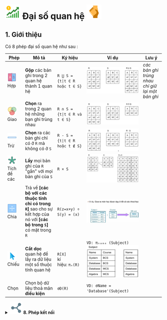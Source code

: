 # ![icons8-total_sales.png](https://raw.githubusercontent.com/Zenfection/Image/master/2021/03/21-11-47-45-icons8-total_sales.png) Đại số quan hệ ![icons8-connectivity_and_help.png](https://raw.githubusercontent.com/Zenfection/Image/master/2021/03/21-11-47-29-icons8-connectivity_and_help.png)

## 1. Giới thiệu

Có 8 phép đại số quan hệ như sau : 

| Phép                                                                                                                                 | Mô tả                                                                                                                                | Ký hiệu                         | Ví dụ                                                                                                                                                                                                                                                                                    | Lưu ý                                            |
| ------------------------------------------------------------------------------------------------------------------------------------ | ------------------------------------------------------------------------------------------------------------------------------------ | ------------------------------- | ---------------------------------------------------------------------------------------------------------------------------------------------------------------------------------------------------------------------------------------------------------------------------------------- | ------------------------------------------------ |
| <img src="https://raw.githubusercontent.com/Zenfection/Image/master/2021/03/17-20-25-53-icons8-compare.png" width="30">Hợp           | **Gộp** các bản ghi trong 2 quan hệ thành 1 quan hệ                                                                                  | `R ⋃ S = {t\|t ∈ R hoặc t ∈ S}` | <img src="https://raw.githubusercontent.com/Zenfection/Image/master/2021/03/17-08-37-41-A%CC%89nh%20chu%CC%A3p%20Ma%CC%80n%20hi%CC%80nh%202021-03-17%20lu%CC%81c%2008.37.34.png" alt="Ảnh chụp Màn hình 2021-03-17 lúc 08.37.34.png" width="600">                                   | *các bản ghi trùng nhau chỉ giữ lại một bản ghi* |
| <img src="https://raw.githubusercontent.com/Zenfection/Image/master/2021/03/17-20-28-38-icons8-venn_diagram.png" width="30"> Giao    | **Chọn** ra trong 2 quan hệ những bạn ghi trùng nhau                                                                                 | `R ∩ S = {t\|t ∈ R và t ∈ S}`   | <img src="https://raw.githubusercontent.com/Zenfection/Image/master/2021/03/17-08-40-41-A%CC%89nh%20chu%CC%A3p%20Ma%CC%80n%20hi%CC%80nh%202021-03-17%20lu%CC%81c%2008.40.37.png" title="" alt="Ảnh chụp Màn hình 2021-03-17 lúc 08.40.37.png" width="334">                          |                                                  |
| <img src="https://raw.githubusercontent.com/Zenfection/Image/master/2021/03/17-20-29-30-icons8-subtract.png" width="30"> Trừ         | **Chọn** ra các bản ghi chỉ có ở `R` mà không có ở `S`                                                                               | `R - S = {t\|t ∈ R hoặc t ∉ S}` | <img title="" src="https://raw.githubusercontent.com/Zenfection/Image/master/2021/03/17-08-41-28-A%CC%89nh%20chu%CC%A3p%20Ma%CC%80n%20hi%CC%80nh%202021-03-17%20lu%CC%81c%2008.41.21.png" alt="Ảnh chụp Màn hình 2021-03-17 lúc 08.41.21.png" width="348">                          |                                                  |
| <img src="https://raw.githubusercontent.com/Zenfection/Image/master/2021/03/17-20-31-38-icons8-asterisk.png" width="30"> Tích đề các | **Lấy** mọi bản ghi của `R` "gắn" với mọi bản ghi của `S`                                                                            | `R × S`                         | <img title="" src="https://raw.githubusercontent.com/Zenfection/Image/master/2021/03/17-08-42-48-A%CC%89nh%20chu%CC%A3p%20Ma%CC%80n%20hi%CC%80nh%202021-03-17%20lu%CC%81c%2008.42.44.png" alt="Ảnh chụp Màn hình 2021-03-17 lúc 08.42.44.png" width="350">                          |                                                  |
| <img src="https://raw.githubusercontent.com/Zenfection/Image/master/2021/03/17-20-32-11-icons8-division.png" width="30"> Chia        | Trả về **[các bộ với các thuộc tính chỉ có trong `R`]** sao cho sự kết hợp của nó với **[các bộ trong `S`]** có mặt trong `R` | `R(z=x+y) ÷ S(y) = (x)`         | <img src="https://raw.githubusercontent.com/Zenfection/Image/master/2021/03/17-08-46-46-A%CC%89nh%20chu%CC%A3p%20Ma%CC%80n%20hi%CC%80nh%202021-03-17%20lu%CC%81c%2008.46.38.png" title="" alt="Ảnh chụp Màn hình 2021-03-17 lúc 08.46.38.png" width="379">                          |                                                  |
| <img src="https://raw.githubusercontent.com/Zenfection/Image/master/2021/03/17-20-32-50-icons8-cursor.png" width="30"> Chiếu         | **Cắt dọc** quan hệ để lấy ra dữ liệu một số thuộc tính quan hệ                                                                      | `R[X]`<br>kí hiệu: `πₓ(R)`      | `VD: πₙₐₘₑ (Subject)`<br><img src="https://raw.githubusercontent.com/Zenfection/Image/master/2021/03/17-08-48-25-A%CC%89nh%20chu%CC%A3p%20Ma%CC%80n%20hi%CC%80nh%202021-03-17%20lu%CC%81c%2008.48.13.png" title="" alt="Ảnh chụp Màn hình 2021-03-17 lúc 08.48.13.png" width="293"> |                                                  |
| Chọn                                                                                                                                 | Chọn bộ dữ liệu thoả mãn **điều kiện**                                                                                               | `σĐ(R)`                         | `VD: σName = 'Database'(Subject)`<br>                                                                                                                                                                                                                                                    |                                                  |

<details>

<summary><b><img src="https://raw.githubusercontent.com/Zenfection/Image/master/2021/03/17-20-33-40-icons8-connect.png" width="40"> 8. Phép kết nối</b></summary>

<br>

Là việc lấy một bản ghi`R` "gắn" với một bản ghi `S` sao cho bản ghi kết quả thỏa mãn điều kiện kết nối.

<img title="" src="https://raw.githubusercontent.com/Zenfection/Image/master/2021/03/17-08-51-13-A%CC%89nh%20chu%CC%A3p%20Ma%CC%80n%20hi%CC%80nh%202021-03-17%20lu%CC%81c%2008.51.05.png" alt="Ảnh chụp Màn hình 2021-03-17 lúc 08.51.05.png" width="388">

### ![icons8-connected.png](https://raw.githubusercontent.com/Zenfection/Image/master/2021/03/17-08-52-55-icons8-connected.png) Phép kết nối tự nhiên

Kết nối  từng bản ghi `R` với từng bản ghi `S` ==> được bảng mới lược bỏ đi bớt 1 cột thuộc tính chung 

<img src="https://raw.githubusercontent.com/Zenfection/Image/master/2021/03/17-08-54-39-A%CC%89nh%20chu%CC%A3p%20Ma%CC%80n%20hi%CC%80nh%202021-03-17%20lu%CC%81c%2008.53.40.png" title="" alt="asd" width="545">

### ![icons8-connected.png](https://raw.githubusercontent.com/Zenfection/Image/master/2021/03/17-08-52-55-icons8-connected.png) Phép kết nối

Là kết nối bằng nhưng trong trường hợp 2 thuộc tính cùng tên thì kết quả vẫn giữ lại 2 tên thuộc tính

### ![icons8-connected.png](https://raw.githubusercontent.com/Zenfection/Image/master/2021/03/17-08-52-55-icons8-connected.png) Phép kết nối ngoài

<img src="https://raw.githubusercontent.com/Zenfection/Image/master/2021/03/17-08-55-49-A%CC%89nh%20chu%CC%A3p%20Ma%CC%80n%20hi%CC%80nh%202021-03-17%20lu%CC%81c%2008.55.42.png" title="" alt="Ảnh chụp Màn hình 2021-03-17 lúc 08.55.42.png" width="484">

</details>
